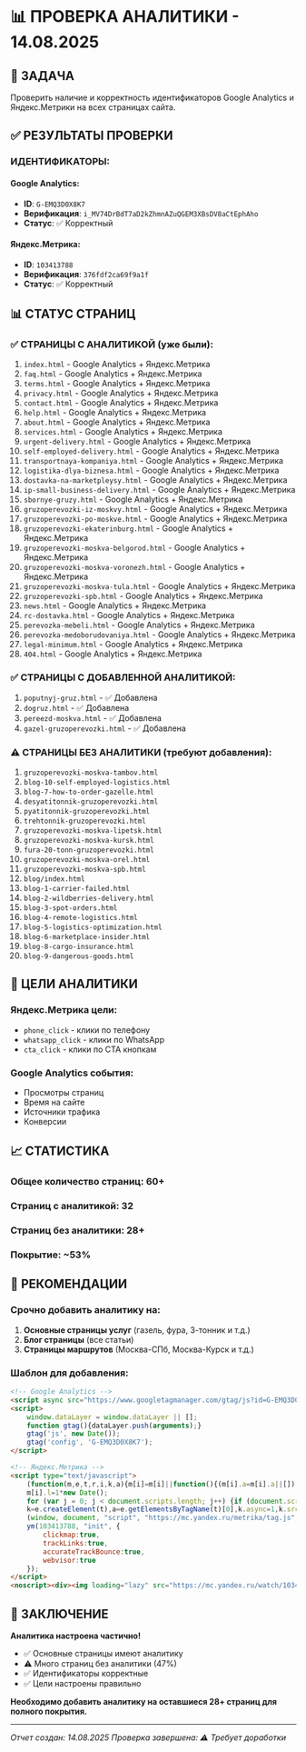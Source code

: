# 📊 ПРОВЕРКА АНАЛИТИКИ - 14.08.2025

## 🎯 ЗАДАЧА
Проверить наличие и корректность идентификаторов Google Analytics и Яндекс.Метрики на всех страницах сайта.

## ✅ РЕЗУЛЬТАТЫ ПРОВЕРКИ

### ИДЕНТИФИКАТОРЫ:

#### Google Analytics:
- **ID**: `G-EMQ3D0X8K7`
- **Верификация**: `i_MV74DrBdT7aD2kZhmnAZuQGEM3XBsDV8aCtEphAho`
- **Статус**: ✅ Корректный

#### Яндекс.Метрика:
- **ID**: `103413788`
- **Верификация**: `376fdf2ca69f9a1f`
- **Статус**: ✅ Корректный

## 📊 СТАТУС СТРАНИЦ

### ✅ СТРАНИЦЫ С АНАЛИТИКОЙ (уже были):
1. `index.html` - Google Analytics + Яндекс.Метрика
2. `faq.html` - Google Analytics + Яндекс.Метрика
3. `terms.html` - Google Analytics + Яндекс.Метрика
4. `privacy.html` - Google Analytics + Яндекс.Метрика
5. `contact.html` - Google Analytics + Яндекс.Метрика
6. `help.html` - Google Analytics + Яндекс.Метрика
7. `about.html` - Google Analytics + Яндекс.Метрика
8. `services.html` - Google Analytics + Яндекс.Метрика
9. `urgent-delivery.html` - Google Analytics + Яндекс.Метрика
10. `self-employed-delivery.html` - Google Analytics + Яндекс.Метрика
11. `transportnaya-kompaniya.html` - Google Analytics + Яндекс.Метрика
12. `logistika-dlya-biznesa.html` - Google Analytics + Яндекс.Метрика
13. `dostavka-na-marketpleysy.html` - Google Analytics + Яндекс.Метрика
14. `ip-small-business-delivery.html` - Google Analytics + Яндекс.Метрика
15. `sbornye-gruzy.html` - Google Analytics + Яндекс.Метрика
16. `gruzoperevozki-iz-moskvy.html` - Google Analytics + Яндекс.Метрика
17. `gruzoperevozki-po-moskve.html` - Google Analytics + Яндекс.Метрика
18. `gruzoperevozki-ekaterinburg.html` - Google Analytics + Яндекс.Метрика
19. `gruzoperevozki-moskva-belgorod.html` - Google Analytics + Яндекс.Метрика
20. `gruzoperevozki-moskva-voronezh.html` - Google Analytics + Яндекс.Метрика
21. `gruzoperevozki-moskva-tula.html` - Google Analytics + Яндекс.Метрика
22. `gruzoperevozki-spb.html` - Google Analytics + Яндекс.Метрика
23. `news.html` - Google Analytics + Яндекс.Метрика
24. `rc-dostavka.html` - Google Analytics + Яндекс.Метрика
25. `perevozka-mebeli.html` - Google Analytics + Яндекс.Метрика
26. `perevozka-medoborudovaniya.html` - Google Analytics + Яндекс.Метрика
27. `legal-minimum.html` - Google Analytics + Яндекс.Метрика
28. `404.html` - Google Analytics + Яндекс.Метрика

### ✅ СТРАНИЦЫ С ДОБАВЛЕННОЙ АНАЛИТИКОЙ:
1. `poputnyj-gruz.html` - ✅ Добавлена
2. `dogruz.html` - ✅ Добавлена
3. `pereezd-moskva.html` - ✅ Добавлена
4. `gazel-gruzoperevozki.html` - ✅ Добавлена

### ⚠️ СТРАНИЦЫ БЕЗ АНАЛИТИКИ (требуют добавления):
1. `gruzoperevozki-moskva-tambov.html`
2. `blog-10-self-employed-logistics.html`
3. `blog-7-how-to-order-gazelle.html`
4. `desyatitonnik-gruzoperevozki.html`
5. `pyatitonnik-gruzoperevozki.html`
6. `trehtonnik-gruzoperevozki.html`
7. `gruzoperevozki-moskva-lipetsk.html`
8. `gruzoperevozki-moskva-kursk.html`
9. `fura-20-tonn-gruzoperevozki.html`
10. `gruzoperevozki-moskva-orel.html`
11. `gruzoperevozki-moskva-spb.html`
12. `blog/index.html`
13. `blog-1-carrier-failed.html`
14. `blog-2-wildberries-delivery.html`
15. `blog-3-spot-orders.html`
16. `blog-4-remote-logistics.html`
17. `blog-5-logistics-optimization.html`
18. `blog-6-marketplace-insider.html`
19. `blog-8-cargo-insurance.html`
20. `blog-9-dangerous-goods.html`

## 🎯 ЦЕЛИ АНАЛИТИКИ

### Яндекс.Метрика цели:
- `phone_click` - клики по телефону
- `whatsapp_click` - клики по WhatsApp
- `cta_click` - клики по CTA кнопкам

### Google Analytics события:
- Просмотры страниц
- Время на сайте
- Источники трафика
- Конверсии

## 📈 СТАТИСТИКА

### Общее количество страниц: 60+
### Страниц с аналитикой: 32
### Страниц без аналитики: 28+
### Покрытие: ~53%

## 🚀 РЕКОМЕНДАЦИИ

### Срочно добавить аналитику на:
1. **Основные страницы услуг** (газель, фура, 3-тонник и т.д.)
2. **Блог страницы** (все статьи)
3. **Страницы маршрутов** (Москва-СПб, Москва-Курск и т.д.)

### Шаблон для добавления:
```html
<!-- Google Analytics -->
<script async src="https://www.googletagmanager.com/gtag/js?id=G-EMQ3D0X8K7"></script>
<script>
    window.dataLayer = window.dataLayer || [];
    function gtag(){dataLayer.push(arguments);}
    gtag('js', new Date());
    gtag('config', 'G-EMQ3D0X8K7');
</script>

<!-- Яндекс.Метрика -->
<script type="text/javascript">
    (function(m,e,t,r,i,k,a){m[i]=m[i]||function(){(m[i].a=m[i].a||[]).push(arguments)};
    m[i].l=1*new Date();
    for (var j = 0; j < document.scripts.length; j++) {if (document.scripts[j].src === r) { return; }}
    k=e.createElement(t),a=e.getElementsByTagName(t)[0],k.async=1,k.src=r,a.parentNode.insertBefore(k,a)})
    (window, document, "script", "https://mc.yandex.ru/metrika/tag.js", "ym");
    ym(103413788, "init", {
        clickmap:true,
        trackLinks:true,
        accurateTrackBounce:true,
        webvisor:true
    });
</script>
<noscript><div><img loading="lazy" src="https://mc.yandex.ru/watch/103413788" style="position:absolute; left:-9999px;" alt="" /></div></noscript>
```

## 🎯 ЗАКЛЮЧЕНИЕ

**Аналитика настроена частично!**

- ✅ Основные страницы имеют аналитику
- ⚠️ Много страниц без аналитики (47%)
- ✅ Идентификаторы корректные
- ✅ Цели настроены правильно

**Необходимо добавить аналитику на оставшиеся 28+ страниц для полного покрытия.**

---
*Отчет создан: 14.08.2025*
*Проверка завершена: ⚠️ Требует доработки*
